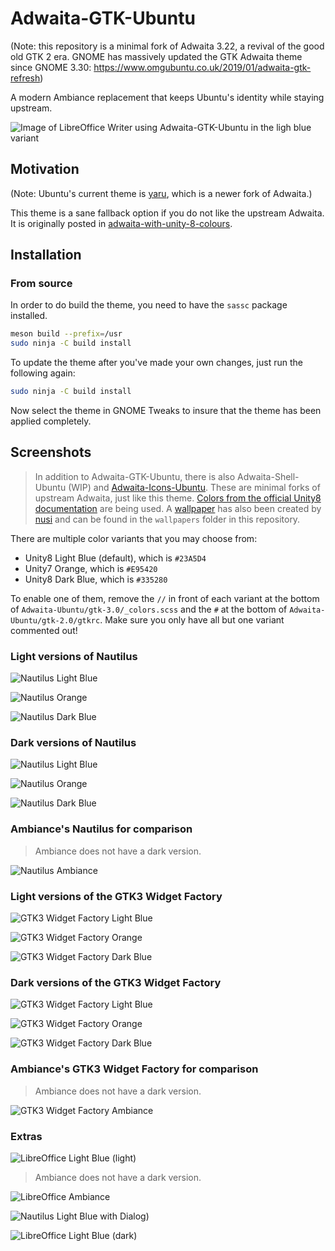# Adwaita-GTK-Ubuntu

(Note: this repository is a minimal fork of Adwaita 3.22, a revival of the good old GTK 2 era. GNOME has massively updated the GTK Adwaita theme since GNOME 3.30: https://www.omgubuntu.co.uk/2019/01/adwaita-gtk-refresh)

A modern Ambiance replacement that keeps Ubuntu's identity while staying upstream.

![Image of LibreOffice Writer using Adwaita-GTK-Ubuntu in the ligh blue variant](screenshots/writer-light-blue-light.png)

## Motivation

(Note: Ubuntu's current theme is [yaru](https://github.com/ubuntu/yaru), which is a newer fork of Adwaita.)

This theme is a sane fallback option if you do not like the upstream Adwaita. It is originally posted in [adwaita-with-unity-8-colours](https://discourse.ubuntu.com/t/adwaita-with-unity-8-colours/4041/5).

## Installation

### From source

In order to do build the theme, you need to have the `sassc` package installed.

```bash
meson build --prefix=/usr
sudo ninja -C build install
```

To update the theme after you've made your own changes, just run the following again:

```bash
sudo ninja -C build install
```

Now select the theme in GNOME Tweaks to insure that the theme has been applied completely.

## Screenshots

> In addition to Adwaita-GTK-Ubuntu, there is also Adwaita-Shell-Ubuntu (WIP) and [Adwaita-Icons-Ubuntu](https://github.com/pojntfx/adwaita-icon-theme). These are minimal forks of upstream Adwaita, just like this theme. [Colors from the official Unity8 documentation](https://docs.google.com/document/d/1CjPvxz_dk9Cn5HiZ_d0POYtqNAHjO1c5omAbNjZJiKg/edit) are being used. A [wallpaper](https://ubuntucommunity.s3-us-east-2.amazonaws.com/original/2X/8/858e23528c9942005be17db0634c2a69ea365f3a.jpg) has also been created by [nusi](https://community.ubuntu.com/u/nusi/summary) and can be found in the `wallpapers` folder in this repository.

There are multiple color variants that you may choose from:

* Unity8 Light Blue (default), which is `#23A5D4`
* Unity7 Orange, which is `#E95420`
* Unity8 Dark Blue, which is `#335280`

To enable one of them, remove the `//` in front of each variant at the bottom of `Adwaita-Ubuntu/gtk-3.0/_colors.scss` and the `#` at the bottom of `Adwaita-Ubuntu/gtk-2.0/gtkrc`. Make sure you only have all but one variant commented out!

### Light versions of Nautilus

![Nautilus Light Blue](screenshots/nautilus-light-blue-light.png)

![Nautilus Orange](screenshots/nautilus-light-orange.png)

![Nautilus Dark Blue](screenshots/nautilus-light-blue-dark.png)

### Dark versions of Nautilus

![Nautilus Light Blue](screenshots/nautilus-dark-blue-light.png)

![Nautilus Orange](screenshots/nautilus-dark-orange.png)

![Nautilus Dark Blue](screenshots/nautilus-dark-blue-dark.png)

### Ambiance's Nautilus for comparison

> Ambiance does not have a dark version.

![Nautilus Ambiance](screenshots/nautilus-ambiance.png)

### Light versions of the GTK3 Widget Factory

![GTK3 Widget Factory Light Blue](screenshots/gtk3-widget-factory-light-blue-light.png)

![GTK3 Widget Factory Orange](screenshots/gtk3-widget-factory-light-orange.png)

![GTK3 Widget Factory Dark Blue](screenshots/gtk3-widget-factory-light-blue-dark.png)

### Dark versions of the GTK3 Widget Factory

![GTK3 Widget Factory Light Blue](screenshots/gtk3-widget-factory-dark-blue-light.png)

![GTK3 Widget Factory Orange](screenshots/gtk3-widget-factory-dark-orange.png)

![GTK3 Widget Factory Dark Blue](screenshots/gtk3-widget-factory-dark-blue-dark.png)

### Ambiance's GTK3 Widget Factory for comparison

> Ambiance does not have a dark version.

![GTK3 Widget Factory Ambiance](screenshots/gtk3-widget-factory-ambiance.png)

### Extras

![LibreOffice Light Blue (light)](screenshots/writer-dark-blue-light.png)

> Ambiance does not have a dark version.

![LibreOffice Ambiance](screenshots/writer-ambiance.png)

![Nautilus Light Blue with Dialog)](screenshots/writer-light-blue-light.png)

![LibreOffice Light Blue (dark)](screenshots/nautilus-dark-blue-light-dialog.png)
